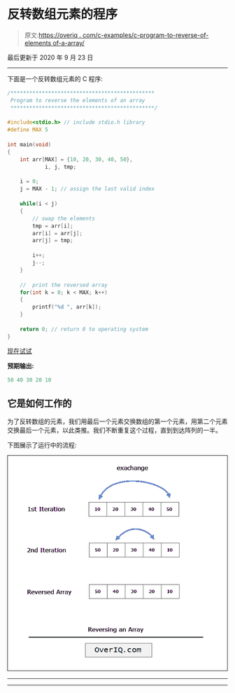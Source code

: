 # 反转数组元素的程序

> 原文:[https://overiq . com/c-examples/c-program-to-reverse-of-elements of-a-array/](https://overiq.com/c-examples/c-program-to-reverse-the-elements-of-an-array/)

最后更新于 2020 年 9 月 23 日

* * *

下面是一个反转数组元素的 C 程序:

```c
/**********************************************
 Program to reverse the elements of an array 
 **********************************************/

#include<stdio.h> // include stdio.h library
#define MAX 5

int main(void)
{    
    int arr[MAX] = {10, 20, 30, 40, 50},
            i, j, tmp;

    i = 0;
    j = MAX - 1; // assign the last valid index 

    while(i < j)
    {
        // swap the elements
        tmp = arr[i];
        arr[i] = arr[j];
        arr[j] = tmp; 

        i++;  
        j--;
    }

    //  print the reversed array
    for(int k = 0; k < MAX; k++)
    {
        printf("%d ", arr[k]);
    }

    return 0; // return 0 to operating system
}

```

[现在试试](https://overiq.com/c-online-compiler/O8G/)

**预期输出:**

```c
50 40 30 20 10

```

## 它是如何工作的

为了反转数组的元素，我们用最后一个元素交换数组的第一个元素，用第二个元素交换最后一个元素，以此类推。我们不断重复这个过程，直到到达阵列的一半。

下图展示了运行中的流程:

![](img/8ad1be49b50f6796c927d32a4e54d4b2.png)

* * *

* * *